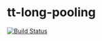 tt-long-pooling
===============

[![Build Status](https://travis-ci.org/necromant2005/tt-long-pooling.svg?branch=master)](https://travis-ci.org/necromant2005/tt-long-pooling)
